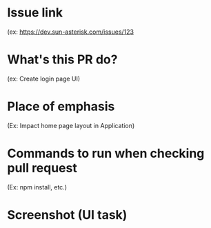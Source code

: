 # Issue link
(ex: https://dev.sun-asterisk.com/issues/123

# What's this PR do?
(ex: Create login page UI)


# Place of emphasis
(Ex: Impact home page layout in Application)


# Commands to run when checking pull request
(Ex: npm install, etc.)

# Screenshot (UI task)

